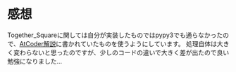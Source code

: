 # 感想

Together_Squareに関しては自分が実装したものではpypy3でも通らなかったので、[AtCoder解説](https://qiita.com/u2dayo/items/e5f0a0f02c530f12b03b)に書かれていたものを使うようにしています。
処理自体は大きく変わらないと思ったのですが、少しのコードの違いで大きく差が出たので良い勉強になりました...